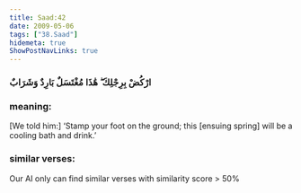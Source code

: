 ```yaml
---
title: Saad:42
date: 2009-05-06
tags: ["38.Saad"]
hidemeta: true 
ShowPostNavLinks: true 
---
```

### ارْكُضْ بِرِجْلِكَ ۖ هَٰذَا مُغْتَسَلٌ بَارِدٌ وَشَرَابٌ
### meaning: 
[We told him:] ‘Stamp your foot on the ground; this [ensuing spring] will be a cooling bath and drink.’
### similar verses: 

Our AI only can find similar verses with similarity score > 50% 




